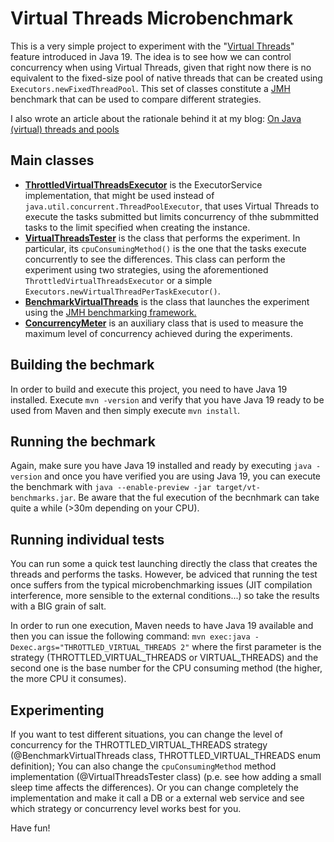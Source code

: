 
# Virtual Threads Microbenchmark
This is a very simple project to experiment with the "[Virtual Threads](https://www.infoq.com/articles/java-virtual-threads/)" feature introduced in Java 19.
The idea is to see how we can control concurrency when using Virtual Threads, given that right now there is no equivalent to the fixed-size pool of native threads that can be created using `Executors.newFixedThreadPool`. This set of classes constitute a [JMH](https://github.com/openjdk/jmh) benchmark that can be used to compare different strategies.

I also wrote an article about the rationale behind it at my blog: [On Java (virtual) threads and pools
](https://www.greeneyed.org/post/virtual-threads/)

## Main classes
*  **[ThrottledVirtualThreadsExecutor](https://github.com/Verdoso/jmh-throttled-virtual-threads/blob/master/src/main/java/org/greeneyed/jmh_throttled_virtual_threads/ThrottledVirtualThreadsExecutor.java)** is the ExecutorService implementation, that might be used instead of `java.util.concurrent.ThreadPoolExecutor`, that uses Virtual Threads to execute the tasks submitted but limits concurrency of thhe submmitted tasks to the limit specified when creating the instance.
*  **[VirtualThreadsTester](https://github.com/Verdoso/jmh-throttled-virtual-threads/blob/master/src/main/java/org/greeneyed/jmh_throttled_virtual_threads/VirtualThreadsTester.java)** is the class that performs the experiment. In particular, its `cpuConsumingMethod()` is the one that the tasks execute concurrently to see the differences. This class can perform the experiment using two strategies, using the aforementioned `ThrottledVirtualThreadsExecutor` or a simple `Executors.newVirtualThreadPerTaskExecutor()`.
*  **[BenchmarkVirtualThreads](https://github.com/Verdoso/jmh-throttled-virtual-threads/blob/master/src/main/java/org/greeneyed/jmh_throttled_virtual_threads/BenchmarkVirtualThreads.java)** is the class that launches the experiment using the [JMH benchmarking framework.](https://github.com/openjdk/jmh)
*  **[ConcurrencyMeter](https://github.com/Verdoso/jmh-throttled-virtual-threads/blob/master/src/main/java/org/greeneyed/jmh_throttled_virtual_threads/ConcurrencyMeter.java)** is an auxiliary class that is used to measure the maximum level of concurrency achieved during the experiments.

## Building the bechmark
In order to build and execute this project, you need to have Java 19 installed. Execute `mvn -version` and verify that you have Java 19 ready to be used from Maven and then simply execute `mvn install`.

## Running the bechmark
Again, make sure you have Java 19 installed and ready by executing `java -version` and once you have verified you are using Java 19, you can execute the benchmark with `java --enable-preview -jar target/vt-benchmarks.jar`. Be aware that the ful execution of the becnhmark can take quite a while (>30m depending on your CPU).

## Running individual tests
You can run some a quick test launching directly the class that creates the threads and performs the tasks. However, be adviced that running the test once suffers from the typical microbenchmarking issues (JIT compilation interference, more sensible to the external conditions...) so take the results with a BIG grain of salt.

In order to run one execution, Maven needs to have Java 19 available and then you can issue the following command:
`mvn exec:java -Dexec.args="THROTTLED_VIRTUAL_THREADS 2"`
where the first parameter is the strategy (THROTTLED_VIRTUAL_THREADS or VIRTUAL_THREADS) and the second one is the base number for the CPU consuming method (the higher, the more CPU it consumes).

## Experimenting
If you want to test different situations, you can change the level of concurrency for the THROTTLED_VIRTUAL_THREADS strategy (@BenchmarkVirtualThreads class, THROTTLED_VIRTUAL_THREADS enum definition); You can also change the `cpuConsumingMethod` method implementation (@VirtualThreadsTester class) (p.e. see how adding a small sleep time affects the differences). Or you can change completely the implementation and make it call a DB or a external web service and see which strategy or concurrency level works best for you.

Have fun!
